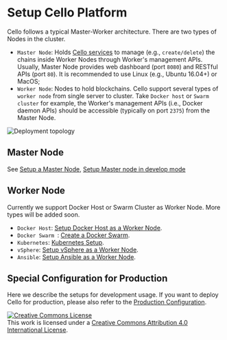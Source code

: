 # Setup Cello Platform

Cello follows a typical Master-Worker architecture. There are two types of Nodes in the cluster.

* `Master Node`: Holds [Cello services](service_management.md) to manage (e.g., `create/delete`) the chains inside Worker Nodes through Worker's management APIs. Usually, Master Node provides web dashboard (port `8080`) and RESTful APIs (port `80`). It is recommended to use Linux (e.g., Ubuntu 16.04+) or MacOS;
* `Worker Node`: Nodes to hold blockchains. Cello support several types of `worker node` from single server to cluster. Take `Docker host` or `Swarm cluster` for example, the Worker's management APIs (i.e., Docker daemon APIs) should be accessible (typically on port `2375`) from the Master Node.

![Deployment topology](imgs/deploy_arch.png)

## Master Node

See [Setup a Master Node](setup_master.md), [Setup Master node in develop mode](developer/setup_master.md)

## Worker Node

Currently we support Docker Host or Swarm Cluster as Worker Node. More types will be added soon.

* `Docker Host`: [Setup Docker Host as a Worker Node](setup_worker_docker.md).
* `Docker Swarm `: [Create a Docker Swarm](https://docs.docker.com/engine/swarm/swarm-tutorial/create-swarm/).
* `Kubernetes`: [Kubernetes Setup](https://kubernetes.io/docs/setup/).
* `vSphere`: [Setup vSphere as a Worker Node](setup_worker_vsphere.md).
* `Ansible`: [Setup Ansible as a Worker Node](setup_worker_ansible.md).

## Special Configuration for Production

Here we describe the setups for development usage. If you want to deploy Cello for production, please also refer to the [Production Configuration](production_config.md).

<a rel="license" href="http://creativecommons.org/licenses/by/4.0/"><img alt="Creative Commons License" style="border-width:0" src="https://i.creativecommons.org/l/by/4.0/88x31.png" /></a><br />This work is licensed under a <a rel="license" href="http://creativecommons.org/licenses/by/4.0/">Creative Commons Attribution 4.0 International License</a>.
